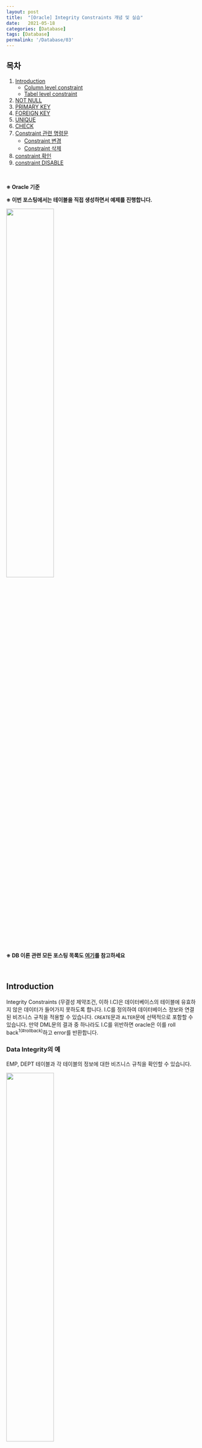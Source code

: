 ```yaml
---
layout: post
title:  "[Oracle] Integrity Constraints 개념 및 실습"
date:   2021-05-18
categories: [Database]
tags: [Database]
permalink: '/Database/03'
---
```


## 목차

1. [Introduction](#introduction)
    * [Column level constraint](#column-level-constraint)
    * [Tabel level constraint](#tabel-level-constraint)
2. [NOT NULL](#not-null)
3. [PRIMARY KEY](#primary-key)
4. [FOREIGN KEY](#foreign-key)
5. [UNIQUE](#unique)
6. [CHECK](#check)
7. [Constraint 관련 명령문](#constraint-관련-명령문)
    * [Constraint 변경](#constraint-변경)
    * [Constraint 삭제](#constraint-삭제)
8. [constraint 확인](#constraint-확인)
9. [constraint DISABLE](#constraint-disable)

<br>

**&#8251; Oracle 기준**

**&#8251; 이번 포스팅에서는 테이블을 직접 생성하면서 예제를 진행합니다.**

<img src="https://github.com/kkarung/kkarung.github.io/blob/master/assets/image/Database/0319.png?raw=true" width="50%">

**&#8251; DB 이론 관련 모든 포스팅 목록도 <a href="https://kkarung.github.io/Database/01" target="_blank">여기</a>를 참고하세요**

<br>

## Introduction

Integrity Constraints (무결성 제약조건, 이하 I.C)은 데이터베이스의 테이블에 유효하지 않은 데이터가 들어가지 못하도록 합니다. I.C를 정의하여 데이터베이스 정보와 연결된 비즈니스 규칙을 적용할 수 있습니다. `CREATE`문과 `ALTER`문에 선택적으로 포함할 수 있습니다. 만약 DML문의 결과 중 하나라도 I.C를 위반하면 oracle은 이를 roll back<sup>1(#rollback)</sup>하고 error를 반환합니다.

### Data Integrity의 예

EMP, DEPT 테이블과 각 테이블의 정보에 대한 비즈니스 규칙을 확인할 수 있습니다.

<img src="https://github.com/kkarung/kkarung.github.io/blob/master/assets/image/Database/0318.gif?raw=true" width="50%">

<br>

Constraint는 크게 두 가지로 나눌 수 있습니다.

### Column level constraint

Column-level constraint는 단일 column을 참조합니다.

### Tabel level constraint

Tabel-level constraint는 테이블에 있는 하나 이상<sup>2(예외)(#chk)</sup>의 column을 참조합니다. 바로 다음에 설명할 NOT NULL constraint는 tabel-level에서 정의할 수 없지만, 그 외의 다른 constraint는 모두 정의할 수 있습니다.

<a name="rollback">1</a>: 현재 트랜잭션에서 수행된 작업을 실행 취소하거나 in-doubt distributed 트랜잭션에서 수행한 작업을 수동으로 취소하는 명령문입니다. 자세한 건 출처 4번 참고.

<a name="chk">2</a>: CHECK 제약 조건은 테이블에서 0개 이상의 열을 참조합니다.

<br><br>

## NOT NULL

기본적으로, 모든 column은 null을 허용합니다. NOT NULL constraint를 추가하면 null을 허용하지 않게 됩니다. Table-level constraints 방식으로 constraints를 정의할 수 없습니다. 주의하세요!

```sql
Column datatype [CONSTRAINT constraint_name] constraint_type
```

### 예시

<img src="https://github.com/kkarung/kkarung.github.io/blob/master/assets/image/Database/0320.png?raw=true" width="80%">

1. Column-level constraint로 book1을 생성하고,
2. Table-level로 book2 테이블 생성을 시도합니다.
3. NOT NULL은 tabel-level에서 생성이 불가능합니다.

<br><br>

## PRIMARY KEY

Primary key(기본 키)는 테이블에서 각 행을 유일하게 식별하는 column (또는 column 집합)을 정의합니다. 데이터베이스의 **각 테이블은 최대 하나의 primary key constraint**를 가질 수 있습니다. 이 constraint는 두 가지 효과를 가집니다.

* 테이블의 각 row는 고유하게 식별할 수 있습니다. (UNIQUE)
* primary key는 null을 허용하지 않습니다. (NOT NULL)

### column-level statement

```sql
Column datatype [CONSTRAINT constraint_name] PRIMARY KEY (column1 [, column2, ..])
```

### table-level statement

```sql
Column datatype, (중략)

[CONSTRAINT constraint_name] PRIMARY KEY (column1[, column2, ...])
```

### 예제

<img src="https://github.com/kkarung/kkarung.github.io/blob/master/assets/image/Database/0321.png?raw=true" width="80%">

1. Column-level constraint로 book1을,
2. Table-level로 book2 테이블 생성합니다.
3. primary key로 지정된 title column에 값이 없으면 error를 반환합니다.
4. (다음 예제에 지장 없게 book2 테이블은 삭제했습니다.)

<br><br>

## FOREIGN KEY

FOREIGN KEY(외래 키)는 다른 테이블의 primary key(이하 pk)를 참조하는 column (또는 column 집합)을 정의합니다. foreign key(이하 fk)은 다음의 특징을 가집니다.

* fk를 가지는 column의 data는 fk가 참조하는 pk의 column의 data와 일치해야 합니다.
* fk가 참조하는 pk는 삭제할 수 없습니다.
* ON DELETE CASCADE 연산자 옵션을 포함하여 정의한 fk의 데이터는 그 pk가 삭제될 때 함께 삭제됩니다.

### column-level statement

```sql
Column datatype [CONSTRAINT constraint_name]
REFERENCES table_name (column1 [, column2, ..] [ON DELETE CASCADE])
```

### table-level statement

```sql
Column datatype, (중략)

[CONSTRAINT constraint_name] FOREIGN KEY (column1[, column2, ...])
REFERENCES table_name (column1 [, column2, ..] [ON DELETE CASCADE])
```

### 예시

<img src="https://github.com/kkarung/kkarung.github.io/blob/master/assets/image/Database/0322.png?raw=true" width="80%">

1. Column-level constraint로 review를,
2. Table-level로 review2 테이블 생성합니다.
3. fk로 지정된 rev_title의 값이 pk로 지정된 값(여기에선 hello world)와 일치하지 않으므로 error를 반환합니다.
4. (다음 예제에 지장 없게 review2 테이블은 삭제했습니다.)

<br>

**+) fk는 여러 테이블의 pk를 한꺼번에 가져올 수 없습니다!! <a href="http://www.gurubee.net/article/63607" target="_blank">이런 경우</a> 주의**

**+) <a href="https://brunch.co.kr/@dan-kim/26" target="_blank">여기</a>서 fk를 왜 사용해야 하는지 잘 설명한 것 같으니 참고하세요**

<br><br>

## UNIQUE

UNIQUE constraint는 테이블의 row를 고유하게 식별하는 column (또는 column 집합)을 정의합니다. 중복되는 데이터가 존재할 수 없지만, **NULL을 허용**하므로 NULL일 때는 예외로 중복이 허용됩니다.

### column-level statement

```sql
Column datatype [CONSTRAINT constraint_name] UNIQUE
```

### table-level statement

```sql
Column datatype, (중략)

[CONSTRAINT constraint_name] UNIQUE (column1 [, column2, ..])
```

### 예시

<img src="https://github.com/kkarung/kkarung.github.io/blob/master/assets/image/Database/0323.png?raw=true" width="60%">

<img src="https://github.com/kkarung/kkarung.github.io/blob/master/assets/image/Database/0324.png?raw=true" width="60%">

1. Column-level constraint로 review2을,
2. Table-level로 review3 테이블 생성합니다.
3. fk인 rev_title만 잘 생성한다면, rev_id는 unique이므로 null이어도 괜찮습니다.
4. (다음 예제에 지장 없게 review3 테이블은 삭제했습니다.)

<br><br>

## CHECK

Check constraint는 조건을 정의하여 column의 값을 어떤 특정 범위로 제한할 때 사용합니다. 조건은 boolean expr로 정의해야 합니다. 한 column 당 정의할 수 있는 check constraint의 수는 제한이 없습니다.

### column-level statement

```sql
Column datatype [CONSTRAINT constraint_name] CHECK (condition)
```

### table-level statement

```sql
Column datatype, (중략)

[CONSTRAINT constraint_name] CHECK (condition)
```

### 예시

<img src="https://github.com/kkarung/kkarung.github.io/blob/master/assets/image/Database/0325.png?raw=true" width="80%">

1. Column-level constraint로 review3을,
2. Table-level로 review4 테이블 생성합니다.
3. check constraint로 rev_id 범위를 지정했기 때문에 범위를 벗어나는 값이 들어가면 error를 반환합니다.
4. (다음 예제에 지장 없게 review4 테이블은 삭제했습니다.)

<br><br>

## Constraint 관련 명령문

### Constraint 변경

기존의 테이블에 새로운 제약 조건 추가.

```sql
ALTER TABLE table_name
ADD [CONSTRAINT constraint_name] constraint_type (column_name);
```

### Constraint 삭제

기존의 테이블의 제약 조건 삭제. CASCADE 옵션은 삭제하려는 제약 조건을 참조하는 모든 제약 조건들도 같이 삭제합니다.

```sql
ALTER TABLE table_name
DROP PRIMARY KEY | UNIQUE (column) | CONSTRAINT constraint_name [CASCADE];
```

## constraint 확인

Data Dictionary에 schema<sup>3(#schema)</sup> 정보가 저장되어 있습니다. 두 가지 테이블을 살펴봅시다.

### user_constraints table의 주요 column

| column            | 의미                                                 |
|-------------------|------------------------------------------------------|
| owner             | 제약 조건을 소유하는 사용자                          |
| constraint_name   | 제약 조건 이름                                       |
| constraint_type   | 제약 조건 유형 (U, C, P, R)                          |
| table_name        | 제약 조건이 속한 테이블                              |
| search_condition  | constraint_type이 C인 행에 대해 각각의 조건을 나타냄 |
| r_constraint_name | 제약 조건이 FK인 경우 이것이 참조하는 PK 표시        |

<br>

### constraint 약자

| 제약 조건   | 약어 | constraint_type column 값 |
|-------------|------|---------------------------|
| NOT NULL    | _NK  |             C             |
| UNIQUE      | _UK  |             U             |
| PRIMARY KEY | _PK  |             P             |
| FOREIGN KEY | _FK  |             R             |
| CHECK       | _CK  |             C             |

<br>

<img src="https://github.com/kkarung/kkarung.github.io/blob/master/assets/image/Database/0326.png?raw=true" width="80%">

<img src="https://github.com/kkarung/kkarung.github.io/blob/master/assets/image/Database/0327.png?raw=true" width="100%">

user_constraints 테이블에는 다음과 같은 column들이 있습니다. 그 중 몇몇 column만 출력해서 constraint 정보를 확인할 수 있습니다.

### user_cons_columns

<img src="https://github.com/kkarung/kkarung.github.io/blob/master/assets/image/Database/0328.png?raw=true" width="100%">

## constraint DISABLE

constraint를 삭제하지 않고, 적용하거나 적용하지 않을 수 있습니다.

### DISABLE

```sql
ALTER TABLE table_name
DISABLE CONSTRAINT constraint_name;
```
### ABLE

```sql
ALTER TABLE table_name
ENABLE CONSTRAINT constraint_name;
```

### 예시

<img src="https://github.com/kkarung/kkarung.github.io/blob/master/assets/image/Database/0329.png?raw=true" width="60%">

<a name="schema">3</a>: 데이터베이스에서 자료의 구조, 자료의 표현 방법, 자료 간의 관계를 형식 언어로 정의한 구조입니다. 자세한 건 출처 5번 참고.

<br><br>

### 출처

1. 데이터베이스프로그래밍 강의, 심준호 교수님
2. <a href="https://docs.oracle.com/cd/A57673_01/DOC/server/doc/SCN73/ch7.htm" target="_blank">data integrity oracle docs</a>
3. <a href="https://docs.oracle.com/javadb/10.8.3.0/ref/rrefsqlj13590.html" target="_blank">Constraint clause oracle docs</a>
4. <a href="https://docs.oracle.com/cd/B19306_01/server.102/b14200/statements_9021.htm" target="_blank">ROLLBACK oracle docs</a>
5. <a href="https://ko.wikipedia.org/wiki/%EB%8D%B0%EC%9D%B4%ED%84%B0%EB%B2%A0%EC%9D%B4%EC%8A%A4_%EC%8A%A4%ED%82%A4%EB%A7%88" target="blank">데이터베이스 스키마 위키백과</a>

<br><br><br>